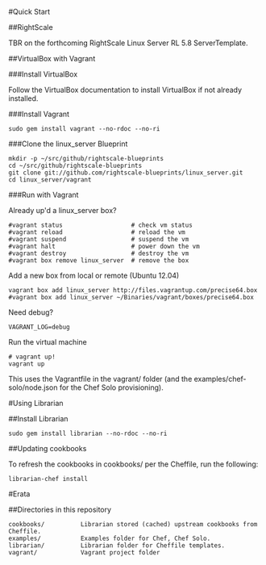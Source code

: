 #Quick Start

##RightScale

TBR on the forthcoming RightScale Linux Server RL 5.8 ServerTemplate.

##VirtualBox with Vagrant

###Install VirtualBox

Follow the VirtualBox documentation to install VirtualBox if not already installed.

###Install Vagrant

	sudo gem install vagrant --no-rdoc --no-ri

###Clone the linux_server Blueprint

	mkdir -p ~/src/github/rightscale-blueprints
	cd ~/src/github/rightscale-blueprints
	git clone git://github.com/rightscale-blueprints/linux_server.git
	cd linux_server/vagrant

###Run with Vagrant

Already up'd a linux_server box?

	#vagrant status                   # check vm status
	#vagrant reload                   # reload the vm
	#vagrant suspend                  # suspend the vm
	#vagrant halt                     # power down the vm
	#vagrant destroy                  # destroy the vm
	#vagrant box remove linux_server  # remove the box

Add a new box from local or remote (Ubuntu 12.04)

	vagrant box add linux_server http://files.vagrantup.com/precise64.box
	#vagrant box add linux_server ~/Binaries/vagrant/boxes/precise64.box

Need debug?

	VAGRANT_LOG=debug

Run the virtual machine

	# vagrant up!
	vagrant up
	
This uses the Vagrantfile in the vagrant/ folder (and the examples/chef-solo/node.json for the Chef Solo provisioning).

#Using Librarian

##Install Librarian

	sudo gem install librarian --no-rdoc --no-ri

##Updating cookbooks

To refresh the cookbooks in cookbooks/ per the Cheffile, run the following:

	librarian-chef install
	
#Erata

##Directories in this repository

	cookbooks/			Librarian stored (cached) upstream cookbooks from Cheffile.
	examples/			Examples folder for Chef, Chef Solo.
	librarian/			Librarian folder for Cheffile templates.
	vagrant/			Vagrant project folder